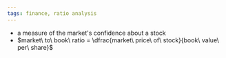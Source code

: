 ```yaml
---
tags: finance, ratio analysis
---
```


- a measure of the market's confidence about a stock
- $market\ to\ book\ ratio = \dfrac{market\ price\ of\ stock}{book\ value\ per\ share}$